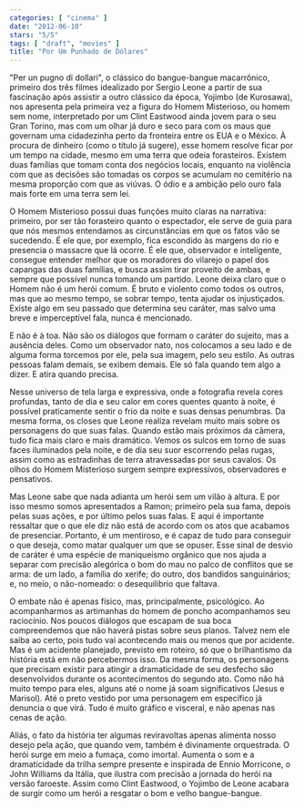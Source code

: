 ```yaml
---
categories: [ "cinema" ]
date: "2012-06-10"
stars: "5/5"
tags: [ "draft", "movies" ]
title: "Por Um Punhado de Dólares"
---
```

"Per un pugno di dollari", o clássico do bangue-bangue macarrônico,
primeiro dos três filmes idealizado por Sergio Leone a partir de sua
fascinação após assistir a outro clássico da época, Yojimbo (de
Kurosawa), nos apresenta pela primeira vez a figura do Homem Misterioso,
ou homem sem nome, interpretado por um Clint Eastwood ainda jovem
para o seu Gran Torino, mas com um olhar já duro e seco para com os
maus que governam uma cidadezinha perto da fronteira entre os EUA e
o México. À procura de dinheiro (como o título já sugere), esse
homem resolve ficar por um tempo na cidade, mesmo em uma terra que odeia
forasteiros. Existem duas famílias que tomam conta dos negócios locais,
enquanto na violência com que as decisões são tomadas os corpos se
acumulam no cemitério na mesma proporção com que as viúvas. O ódio
e a ambição pelo ouro fala mais forte em uma terra sem lei.

O Homem Misterioso possui duas funções muito claras na narrativa:
primeiro, por ser tão forasteiro quanto o espectador, ele serve de
guia para que nós mesmos entendamos as circunstâncias em que os fatos
vão se sucedendo. É ele que, por exemplo, fica escondido às margens
do rio e presencia o massacre que lá ocorre. É ele que, observador
e inteligente, consegue entender melhor que os moradores do vilarejo
o papel dos capangas das duas famílias, e busca assim tirar proveito
de ambas, e sempre que possível nunca tomando um partido. Leone deixa
claro que o Homem não é um herói comum. É bruto e violento como
todos os outros, mas que ao mesmo tempo, se sobrar tempo, tenta ajudar
os injustiçados. Existe algo em seu passado que determina seu caráter,
mas salvo uma breve e imperceptível fala, nunca é mencionado.

E não é à toa. Não são os diálogos que formam o caráter do sujeito,
mas a ausência deles. Como um observador nato, nos colocamos a seu lado
e de alguma forma torcemos por ele, pela sua imagem, pelo seu estilo. As
outras pessoas falam demais, se exibem demais. Ele só fala quando tem
algo a dizer. E atira quando precisa.

Nesse universo de tela larga e expressiva, onde a fotografia revela cores
profundas, tanto de dia e seu calor em cores quentes quanto à noite, é
possível praticamente sentir o frio da noite e suas densas penumbras. Da
mesma forma, os closes que Leone realiza revelam muito mais sobre os
personagens do que suas falas. Quando estão mais próximos da câmera,
tudo fica mais claro e mais dramático. Vemos os sulcos em torno de suas
faces iluminados pela noite, e de dia seu suor escorrendo pelas rugas,
assim como as estradinhas de terra atravessadas por seus cavalos. Os olhos
do Homem Misterioso surgem sempre expressivos, observadores e pensativos.

Mas Leone sabe que nada adianta um herói sem um vilão à altura. E
por isso mesmo somos apresentados a Ramon; primeiro pela sua fama,
depois pelas suas ações, e por último pelos suas falas. E aqui é
importante ressaltar que o que ele diz não está de acordo com os atos
que acabamos de presenciar. Portanto, é um mentiroso, e é capaz de tudo
para conseguir o que deseja, como matar qualquer um que se opuser. Esse
sinal de desvio de caráter é uma espécie de maniqueísmo orgânico
que nos ajuda a separar com precisão alegórica o bom do mau no palco
de conflitos que se arma: de um lado, a família do xerife; do outro,
dos bandidos sanguinários; e, no meio, o não-nomeado: o desequilíbrio
que faltava.

O embate não é apenas físico, mas, principalmente, psicológico. Ao
acompanharmos as artimanhas do homem de poncho acompanhamos seu
raciocínio. Nos poucos diálogos que escapam de sua boca compreendemos
que não haverá pistas sobre seus planos. Talvez nem ele saiba ao
certo, pois tudo vai acontecendo mais ou menos que por acidente. Mas é
um acidente planejado, previsto em roteiro, só que o brilhantismo da
história está em não percebermos isso. Da mesma forma, os personagens
que precisam existir para atingir a dramaticidade de seu desfecho são
desenvolvidos durante os acontecimentos do segundo ato. Como não há
muito tempo para eles, alguns até o nome já soam significativos (Jesus
e Marisol). Até o preto vestido por uma personagem em específico já
denuncia o que virá. Tudo é muito gráfico e visceral, e não apenas
nas cenas de ação.

Aliás, o fato da história ter algumas reviravoltas apenas alimenta
nosso desejo pela ação, que quando vem, também é divinamente
orquestrada. O herói surge em meio a fumaça, como imortal. Aumenta o
som e a dramaticidade da trilha sempre presente e inspirada de Ennio
Morricone, o John Williams da Itália, que ilustra com precisão a
jornada do herói na versão faroeste. Assim como Clint Eastwood, o
Yojimbo de Leone acabara de surgir como um herói a resgatar o bom e
velho bangue-bangue.

